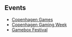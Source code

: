 
## Events
- [Copenhagen Games](./EVENT-COPENHAGEN-GAMES.md)
- [Copenhagen Gaming Week](./EVENT-COPENHAGEN-GAMING-WEEK.md)
- [Gamebox Festival](./EVENT-GAMEBOX-FESTIVAL.md)
